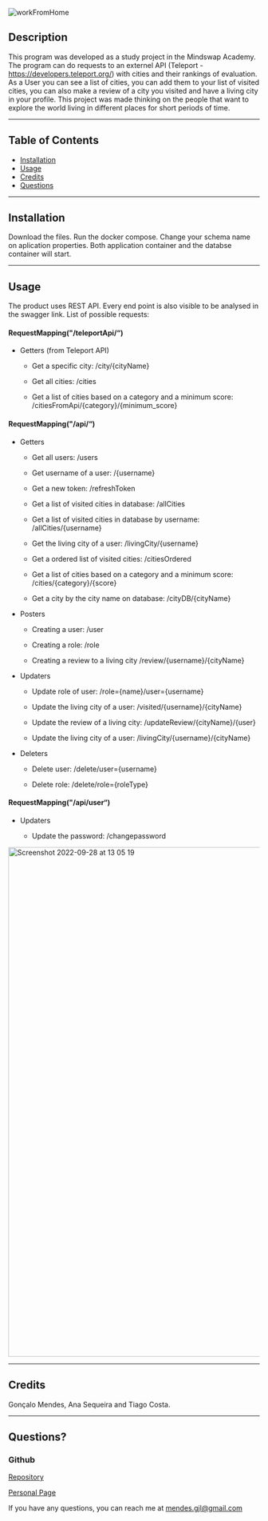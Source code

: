 
  ![workFromHome](https://user-images.githubusercontent.com/104323577/193019481-fc8262ea-e872-486e-9860-9a8f053438ba.jpg)

  ## **Description**
  This program was developed as a study project in the Mindswap Academy. The program can do requests to an externel API (Teleport - https://developers.teleport.org/) with cities and their rankings of evaluation. As a User you can see a list of cities, you can add them to your list of visited cities, you can also make a review of a city you visited and have a living city in your profile. This project was made thinking on the people that want to explore the world living in different places for short periods of time.

  ---

  ## **Table of Contents**
  * [Installation](#installation)
  * [Usage](#usage)
  * [Credits](#credits)
  * [Questions](#questions)
   
  ---

  ## **Installation**
  
  Download the files. 
  Run the docker compose. 
  Change your schema name on aplication properties. 
  Both application container and the databse container will start.

  ---

  ## **Usage**
  
  The product uses REST API. Every end point is also visible to be analysed in the swagger link.
  List of possible requests:
  
  #### **RequestMapping("/teleportApi/“)**

  - Getters (from Teleport API)
      - Get a specific city: /city/{cityName}
      
	  - Get all cities: /cities
    
	  - Get a list of cities based on a category and a minimum score: /citiesFromApi/{category}/{minimum_score}

  #### **RequestMapping("/api/“)**
  
  - Getters

	  - Get all users: /users

	  - Get username of a user: /{username}
	
	  - Get a new token: /refreshToken

	  - Get a list of visited cities in database: /allCities

	  - Get a list of visited cities in database by username: /allCities/{username}

	  - Get the living city of a user: /livingCity/{username}

	  - Get a ordered list of visited cities: /citiesOrdered

	  - Get a list of cities based on a category and a minimum score: /cities/{category}/{score}
  
	  - Get a city by the city name on database: /cityDB/{cityName}


  - Posters 

	  - Creating a user: /user

	  - Creating a role: /role

	  - Creating a review to a living city /review/{username}/{cityName}


  - Updaters

	  - Update role of user: /role={name}/user={username}

	  - Update the living city of a user: /visited/{username}/{cityName}

	  - Update the review of a living city: /updateReview/{cityName}/{user}

	  - Update the living city of a user: /livingCity/{username}/{cityName} 


  - Deleters

	  - Delete user: /delete/user={username}

	  - Delete role: /delete/role={roleType}
    
  #### **RequestMapping("/api/user“)**
  
  - Updaters

	  - Update the password: /changepassword
	  
  <img width="1019" alt="Screenshot 2022-09-28 at 13 05 19" src="https://user-images.githubusercontent.com/104323577/192774539-876e745e-642f-4893-adad-4b2b96d8025d.png">
    
  ---

  ## **Credits**
  Gonçalo Mendes, Ana Sequeira and Tiago Costa.
  
  
  ---

  ## **Questions?**

  ### **Github**
  [Repository](https://github.com/Personal-Organization-Gm3nd3s/backendproject)

  [Personal Page](https://gm3nd3s.github.io)

  If you have any questions, you can reach me at <mendes.gjl@gmail.com>
